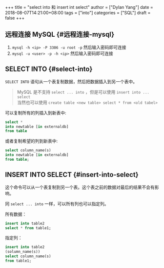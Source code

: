 +++
title = "select into 和 insert int select"
author = ["Dylan Yang"]
date = 2018-08-07T14:21:00+08:00
tags = ["into"]
categories = ["SQL"]
draft = false
+++

## 远程连接 MySQL {#远程连接-mysql}

1.  `mysql -h <ip> -P 3306 -u root -p` 然后输入密码即可连接
2.  `mysql -u <user> -p -h <ip>` 然后输入密码即可连接


## SELECT INTO {#select-into}

`SELECT INTO` 语句从一个表复制数据，然后把数据插入到另一个表中。

> MySQL 是不支持 `select ... into` ，但是可以使用 `insert into
> ... select` <br />
> 当然也可以使用 `create table <new table> select * from <old tabel>`

可以复制所有的列插入到新表中:

```sql
select *
into newtable [in externaldb]
from table
```

或者复制希望的列到新表中:

```sql
select column_name(s)
into newtable [in externaldb]
from table;
```


## INSERT INTO SELECT {#insert-into-select}

这个命令可以从一个表复制到另一个表。这个表之前的数据对最后的结果不会有影响。

同 `select ... into` 一样，可以所有列也可以指定列。

所有数据：

```sql
insert into table2
select * from table1;
```

指定列：

```sql
insert into table2
(solumn_name(s))
select column_name(s)
from table1;
```
